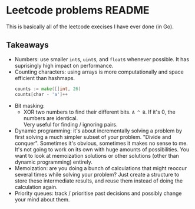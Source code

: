 # Leetcode problems README

This is basically all of the leetcode execises I have ever done (in Go).


## Takeaways

- Numbers: use smaller `int`s, `uint`s, and `float`s whenever possible. It has suprisingly high impact on performance.
- Counting characters: using arrays is more computationally and space efficient than hashmaps.  
  ```go
  counts := make([]int, 26)
  counts[char - 'a']++
  ```
- Bit masking:
  - XOR two numbers to find their different bits. `A ^ B`. If it's 0, the numbers are identical.  
    Very useful for finding / ignoring pairs.
- Dynamic programming: it's about incrementally solving a problem by first
  solving a much simpler subset of your problem. "Divide and conquer".
  Sometimes it's obvious, sometimes it makes no sense to me.  
  It's not going to work on its own with huge amounts of possibilities. You
  want to look at memoization solutions or other solutions (other than dynamic
  programming) entirely.
- Memoization: are you doing a bunch of calculations that might reoccur several
  times while solving your problem? Just create a structure to store these
  intermediate results, and reuse them instead of doing the calculation again.
- Priority queues: track / prioritise past decisions and possibly change your mind about them.

